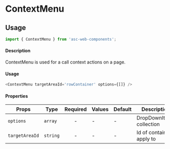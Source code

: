 # ContextMenu

## Usage

```js
import { ContextMenu } from 'asc-web-components';
```

#### Description

ContextMenu is used for a call context actions on a page.

#### Usage

```js
<ContextMenu targetAreaId='rowContainer' options={[]} />
```

#### Properties

| Props              | Type     | Required | Values                      | Default   | Description                                                                                                                                      |
| ------------------ | -------- | :------: | --------------------------- | --------- | ------------------------------------------------------------------------------------------------------------------------------------------------ |
| `options`             | `array`  |    -     | -             | -     | DropDownItems collection                     |
| `targetAreaId`          | `string`   |    -     | -                           | -         | Id of container apply to                           |

